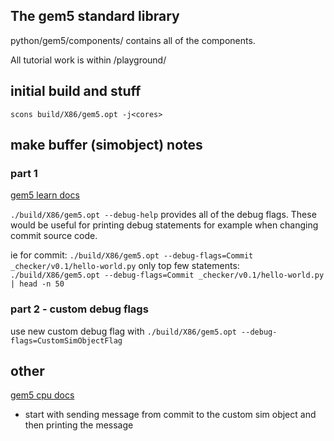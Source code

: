 ## The gem5 standard library

python/gem5/components/ contains all of the components.

All tutorial work is within /playground/

## initial build and stuff

`scons build/X86/gem5.opt -j<cores>`

## make buffer (simobject) notes

### part 1
[gem5 learn docs](https://www.gem5.org/documentation/learning_gem5/part2/debugging/)

`./build/X86/gem5.opt --debug-help` provides all of the debug flags. These would be useful for printing debug statements for example when changing commit source code.

ie for commit: `./build/X86/gem5.opt --debug-flags=Commit _checker/v0.1/hello-world.py`
only top few statements: `./build/X86/gem5.opt --debug-flags=Commit _checker/v0.1/hello-world.py | head -n 50`

### part 2 - custom debug flags

use new custom debug flag with `./build/X86/gem5.opt --debug-flags=CustomSimObjectFlag `
## other
[gem5 cpu docs](https://www.gem5.org/documentation/general_docs/cpu_models/O3CPU##Pipeline-stages)


- start with sending message from commit to the custom sim object and then printing the message